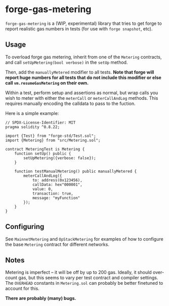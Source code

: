 # forge-gas-metering

`forge-gas-metering` is a (WIP, experimental) library that tries to get forge to report realistic gas numbers in tests (for use with `forge snapshot`, etc).

## Usage

To overload forge gas metering, inherit from one of the `Metering` contracts, and call `setUpMetering(bool verbose)` in the `setUp` method.

Then, add the `manuallyMetered` modifier to all tests. **Note that forge will report huge numbers for all tests that do not include this modifier or else call `vm.resumeGasMetering` on their own.**

Within a test, perform setup and assertions as normal, but wrap calls you wish to meter with either the `meterCall` or `meterCallAndLog` methods. This requires manually encoding the calldata to pass to the fuction.

Here is a simple example:

```solidity
// SPDX-License-Identifier: MIT
pragma solidity ^0.8.22;

import {Test} from "forge-std/Test.sol";
import {Metering} from "src/Metering.sol";

contract MeteringTest is Metering {
    function setUp() public {
        setUpMetering({verbose: false});
    }

    function testManualMetering() public manuallyMetered {
        meterCallAndLog({
            to: address(0x123456),
            callData: hex"000001",
            value: 0,
            transaction: true,
            message: "myFunction"
        });
    }
}
```

## Configuring

See `MainnetMetering` and `OpStackMetering` for examples of how to configure the base `Metering` contract for different networks.

## Notes

Metering is imperfect – it will be off by up to 200 gas. Ideally, it should over-count gas, but this seems to vary per test contract and compiler settings. The `OVERHEAD` constants in `Metering.sol` can probably be better finetuned to account for this.

**There are probably (many) bugs.**
